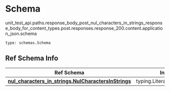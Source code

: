 # Schema
unit_test_api.paths.response_body_post_nul_characters_in_strings_response_body_for_content_types.post.responses.response_200.content.application_json.schema
```
type: schemas.Schema
```

## Ref Schema Info
Ref Schema | Input Type | Output Type
---------- | ---------- | -----------
[**nul_characters_in_strings.NulCharactersInStrings**](../../../../../../../../components/schema/nul_characters_in_strings.md) | typing.Literal["hello\x00there"] | typing.Literal["hello\x00there"]
